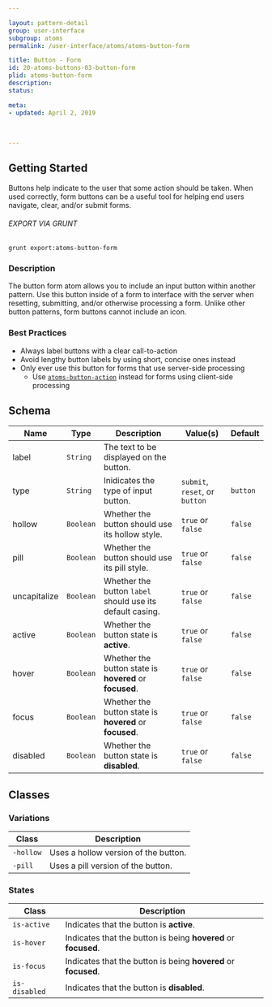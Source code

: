 ```yaml
---

layout: pattern-detail
group: user-interface
subgroup: atoms
permalink: /user-interface/atoms/atoms-button-form

title: Button - Form
id: 20-atoms-buttons-03-button-form
plid: atoms-button-form
description: 
status: 

meta:
- updated: April 2, 2019
  
  
  
---
```



## Getting Started

Buttons help indicate to the user that some action should be taken. When used correctly, form buttons can be a useful tool for helping end users navigate, clear, and/or submit forms.

###### EXPORT VIA GRUNT

```
grunt export:atoms-button-form
```


### Description

The button form atom allows you to include an input button within another pattern. Use this button inside of a form to interface with the server when resetting, submitting, and/or otherwise processing a form. Unlike other button patterns, form buttons cannot include an icon.


### Best Practices

- Always label buttons with a clear call-to-action
- Avoid lengthy button labels by using short, concise ones instead
- Only ever use this button for forms that use server-side processing
  - Use [`atoms-button-action`][atoms-button-action] instead for forms using client-side processing


## Schema

| Name            | Type      | Description                                               | Value(s)                                | Default   |
|-----------------|-----------|-----------------------------------------------------------|-----------------------------------------|-----------|
| label           | `String`  | The text to be displayed on the button.                   |                                         |           |
| type            | `String`  | Inidicates the type of input button.                      | `submit`, `reset`, or `button`          | `button`  |
| hollow          | `Boolean` | Whether the button should use its hollow style.           | `true` or `false`                       | `false`   |
| pill            | `Boolean` | Whether the button should use its pill style.             | `true` or `false`                       | `false`   |
| uncapitalize    | `Boolean` | Whether the button `label` should use its default casing. | `true` or `false`                       | `false`                 |
| active          | `Boolean` | Whether the button state is **active**.                   | `true` or `false`                       | `false`   |
| hover           | `Boolean` | Whether the button state is **hovered** or **focused**.   | `true` or `false`                       | `false`   |
| focus           | `Boolean` | Whether the button state is **hovered** or **focused**.   | `true` or `false`                       | `false`   |
| disabled        | `Boolean` | Whether the button state is **disabled**.                 | `true` or `false`                       | `false`   |


## Classes

### Variations

| Class           | Description                                 |
|-----------------|---------------------------------------------|
| `-hollow`       | Uses a hollow version of the button.        |
| `-pill`         | Uses a pill version of the button.          |

### States

| Class             | Description                                                           |
|-------------------|-----------------------------------------------------------------------|
| `is-active`       | Indicates that the button is **active**.                              |
| `is-hover`        | Indicates that the button is being **hovered** or **focused**.        |
| `is-focus`        | Indicates that the button is being **hovered** or **focused**.        |
| `is-disabled`     | Indicates that the button is **disabled**.                            |


[atoms-button-action]: /patterns/20-atoms-buttons-02-button-action/20-atoms-buttons-02-button-action.html
